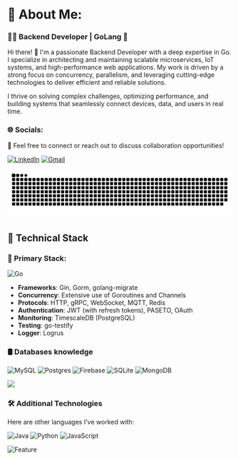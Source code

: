 # 💫 About Me:
### 👨‍💻 Backend Developer | GoLang 🚀  
Hi there! 👋 I'm a passionate Backend Developer with a deep expertise in Go. I specialize in architecting and maintaining scalable microservices, IoT systems, and high-performance web applications. My work is driven by a strong focus on concurrency, parallelism, and leveraging cutting-edge technologies to deliver efficient and reliable solutions.

I thrive on solving complex challenges, optimizing performance, and building systems that seamlessly connect devices, data, and users in real time.

### 🌐 Socials:
📩 Feel free to connect or reach out to discuss collaboration opportunities!

[![LinkedIn](https://img.shields.io/badge/LinkedIn-%230077B5.svg?logo=linkedin&logoColor=white)](https://www.linkedin.com/in/ra%C3%BAl-enrique-gonz%C3%A1lez-bondarchuk-32828b267/)
[![Gmail](https://img.shields.io/badge/Gmail-D14836.svg?logo=gmail&logoColor=white)](raul.bondarchuk@gmail.com)

<picture>
  <source media="(prefers-color-scheme: dark)" srcset="https://raw.githubusercontent.com/platane/snk/output/github-contribution-grid-snake-dark.svg"/>
  <source media="(prefers-color-scheme: light)" srcset="https://raw.githubusercontent.com/platane/snk/output/github-contribution-grid-snake.svg" />
  <img alt="github contribution grid snake animation" src="https://raw.githubusercontent.com/platane/snk/output/github-contribution-grid-snake.svg" />
</picture>

## 🔧 **Technical Stack** 

### **🌟 Primary Stack:**  
![Go](https://img.shields.io/badge/Go-1.21.x-00ADD8?style=for-the-badge&logo=go&logoColor=white)  
- **Frameworks**: Gin, Gorm, golang-migrate  
- **Concurrency**: Extensive use of Goroutines and Channels  
- **Protocols**: HTTP, gRPC, WebSocket, MQTT, Redis  
- **Authentication**: JWT (with refresh tokens), PASETO, OAuth  
- **Monitoring**: TimescaleDB (PostgreSQL)  
- **Testing**: go-testify 
- **Logger**: Logrus

### **🛢️ Databases knowledge**

![MySQL](https://img.shields.io/badge/mysql-4479A1.svg?style=for-the-badge&logo=mysql&logoColor=white)
![Postgres](https://img.shields.io/badge/postgres-%23316192.svg?style=for-the-badge&logo=postgresql&logoColor=white)
![Firebase](https://img.shields.io/badge/firebase-a08021?style=for-the-badge&logo=firebase&logoColor=ffcd34)
![SQLite](https://img.shields.io/badge/sqlite-%2307405e.svg?style=for-the-badge&logo=sqlite&logoColor=white)
![MongoDB](https://img.shields.io/badge/MongoDB-%234ea94b.svg?style=for-the-badge&logo=mongodb&logoColor=white)

![](https://github-readme-stats.vercel.app/api/top-langs/?username=raulbondarchuk&theme=dark&hide_border=false&include_all_commits=false&count_private=false&layout=compact)

### **🛠️ Additional Technologies**  
Here are other languages I've worked with:

![Java](https://img.shields.io/badge/java-%23ED8B00.svg?style=for-the-badge&logo=openjdk&logoColor=white) ![Python](https://img.shields.io/badge/python-3670A0?style=for-the-badge&logo=python&logoColor=ffdd54) ![JavaScript](https://img.shields.io/badge/javascript-%23323330.svg?style=for-the-badge&logo=javascript&logoColor=%23F7DF1E)

![Feature](https://github.com/user-attachments/assets/c59e5f1f-35a7-4c64-ba70-db3d10ccf9a1)
